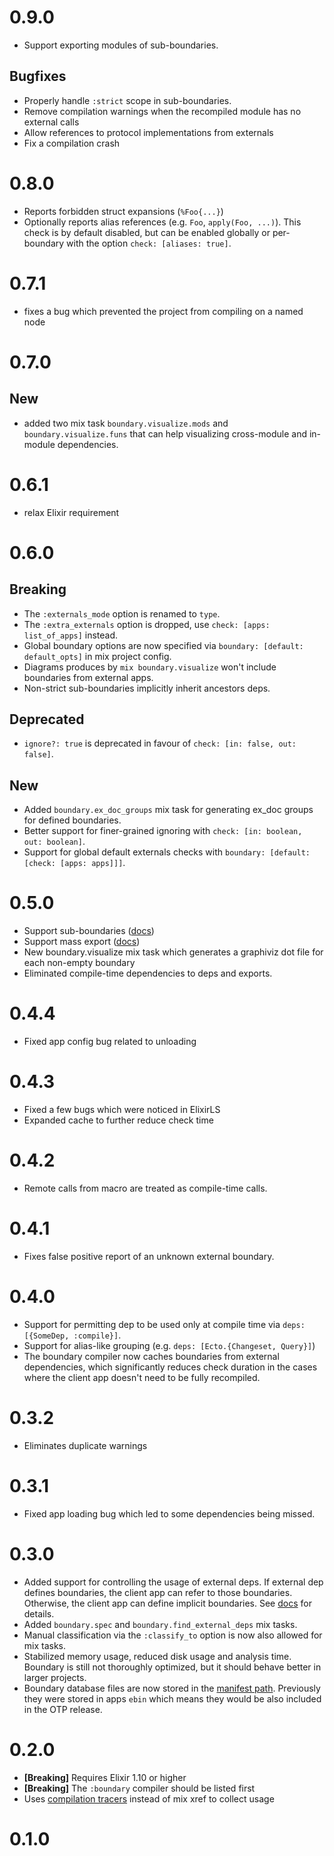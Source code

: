 # 0.9.0

- Support exporting modules of sub-boundaries.

## Bugfixes

- Properly handle `:strict` scope in sub-boundaries.
- Remove compilation warnings when the recompiled module has no external calls
- Allow references to protocol implementations from externals
- Fix a compilation crash

# 0.8.0

- Reports forbidden struct expansions (`%Foo{...}`)
- Optionally reports alias references (e.g. `Foo`, `apply(Foo, ...)`). This check is by default disabled, but can be enabled globally or per-boundary with the option `check: [aliases: true]`.

# 0.7.1

- fixes a bug which prevented the project from compiling on a named node

# 0.7.0

## New

- added two mix task `boundary.visualize.mods` and `boundary.visualize.funs` that can help visualizing cross-module and in-module dependencies.

# 0.6.1

- relax Elixir requirement

# 0.6.0

## Breaking

- The `:externals_mode` option is renamed to `type`.
- The `:extra_externals` option is dropped, use `check: [apps: list_of_apps]` instead.
- Global boundary options are now specified via `boundary: [default: default_opts]` in mix project config.
- Diagrams produces by `mix boundary.visualize` won't include boundaries from external apps.
- Non-strict sub-boundaries implicitly inherit ancestors deps.

## Deprecated

- `ignore?: true` is deprecated in favour of `check: [in: false, out: false]`.

## New

- Added `boundary.ex_doc_groups` mix task for generating ex_doc groups for defined boundaries.
- Better support for finer-grained ignoring with `check: [in: boolean, out: boolean]`.
- Support for global default externals checks with `boundary: [default: [check: [apps: apps]]]`.

# 0.5.0

- Support sub-boundaries ([docs](https://hexdocs.pm/boundary/Boundary.html#module-nested-boundaries))
- Support mass export ([docs](https://hexdocs.pm/boundary/Boundary.html#module-mass-exports))
- New boundary.visualize mix task which generates a graphiviz dot file for each non-empty boundary
- Eliminated compile-time dependencies to deps and exports.

# 0.4.4

- Fixed app config bug related to unloading

# 0.4.3

- Fixed a few bugs which were noticed in ElixirLS
- Expanded cache to further reduce check time

# 0.4.2

- Remote calls from macro are treated as compile-time calls.

# 0.4.1

- Fixes false positive report of an unknown external boundary.

# 0.4.0

- Support for permitting dep to be used only at compile time via `deps: [{SomeDep, :compile}]`.
- Support for alias-like grouping (e.g. `deps: [Ecto.{Changeset, Query}]`)
- The boundary compiler now caches boundaries from external dependencies, which significantly reduces check duration in the cases where the client app doesn't need to be fully recompiled.

# 0.3.2

- Eliminates duplicate warnings

# 0.3.1

- Fixed app loading bug which led to some dependencies being missed.

# 0.3.0

- Added support for controlling the usage of external deps. If external dep defines boundaries, the client app can refer to those boundaries. Otherwise, the client app can define implicit boundaries. See [docs](https://hexdocs.pm/boundary/Boundary.html#module-external-dependencies) for details.
- Added `boundary.spec` and `boundary.find_external_deps` mix tasks.
- Manual classification via the `:classify_to` option is now also allowed for mix tasks.
- Stabilized memory usage, reduced disk usage and analysis time. Boundary is still not thoroughly optimized, but it should behave better in larger projects.
- Boundary database files are now stored in the [manifest path](https://hexdocs.pm/mix/Mix.Project.html#manifest_path/1). Previously they were stored in apps `ebin` which means they would be also included in the OTP release.

# 0.2.0

- **[Breaking]** Requires Elixir 1.10 or higher
- **[Breaking]** The `:boundary` compiler should be listed first
- Uses [compilation tracers](https://hexdocs.pm/elixir/Code.html#module-compilation-tracers) instead of mix xref to collect usage

# 0.1.0
